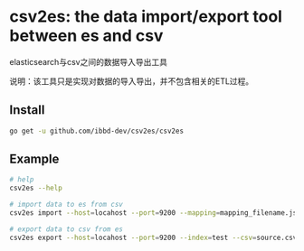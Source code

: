 # csv2es: the data import/export tool between es and csv
elasticsearch与csv之间的数据导入导出工具

说明：该工具只是实现对数据的导入导出，并不包含相关的ETL过程。

## Install 

```sh
go get -u github.com/ibbd-dev/csv2es/csv2es
```

## Example

```sh
# help 
csv2es --help

# import data to es from csv
csv2es import --host=locahost --port=9200 --mapping=mapping_filename.json --index=test --type=test --csv=source.csv

# export data to csv from es
csv2es export --host=locahost --port=9200 --index=test --csv=source.csv
```

